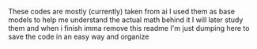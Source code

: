 These codes are mostly (currently) taken from ai
I used them as base models to help me understand the actual math behind it
I will later study them and when i finish imma remove this readme
I'm just dumping here to save the code in an easy way and organize